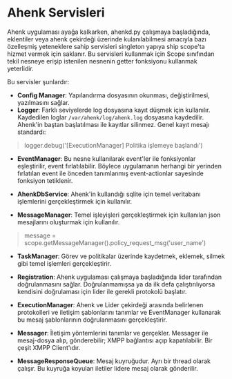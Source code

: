 # Ahenk Servisleri

Ahenk uygulaması ayağa kalkarken, ahenkd.py çalışmaya başladığında, eklentiler veya ahenk çekirdeği üzerinde kulanılabilmesi amacıyla bazı özelleşmiş yeteneklere sahip servisleri singleton yapıya ship scope'ta hizmet vermek için saklanır. Bu servisleri kullanmak için Scope sınıfından tekil nesneye erişip istenilen nesnenin getter fonksiyonu kullanmak yeterlidir.

Bu servisler şunlardır:
* **Config Manager**: Yapılandırma dosyasının okunması, değiştirilmesi, yazılmasını sağlar.
* **Logger**: Farklı seviyelerde log dosyasına kayıt düşmek için kullanılır. Kaydedilen loglar ```/var/ahenk/log/ahenk.log``` dosyasına kaydedilir. Ahenk'in baştan başlatılması ile kayıtlar silinmez. Genel kayıt mesajı standardı: 
> logger.debug('[ExecutionManager] Politika işlemeye başlandı')

* **EventManager**: Bu nesne kullanılarak event'ler ile fonksiyonlar eşleştirilir, event fırlatılabilir. Böylece uygulamanın herhangi bir yerinden fırlatılan event ile önceden tanımlanmış event-actionlar sayesinde fonksiyon tetiklenir.

* **AhenkDbService**: Ahenk'in kullandığı sqlite için temel veritabanı işlemlerini gerçekleştirmek için kullanılır.

* **MessageManager**: Temel işleyişleri gerçekleştirmek için kullanılan json mesajlarını oluşturmak için kullanılır.

> message = scope.getMessageManager().policy_request_msg('user_name')


* **TaskManager**: Görev ve politikalar üzerinde kaydetmek, eklemek, silmek gibi temel işlemleri gerçekleştirir.

* **Registration**: Ahenk uygulaması çalışmaya başladığında lider tarafından doğrulanmasını sağlar. Doğrulanmamışsa ya da ilk defa çalıştırılıyorsa kendisini doğrulaması için lider ile gerekli protokolü başlatır.

* **ExecutionManager**: Ahenk ve Lider çekirdeği arasında belirlenen protokolleri ve iletişim şablonlarını tanımlar ve EventManager kullanarak bu mesaj şablonlarının doğrulanmasını gerçekleştirir.

* **Messager**: İletişim yöntemlerini tanımlar ve gerçekler. Messager ile mesaj-dosya alıp, gönderebilir; XMPP bağlantısı açıp kapatılabilir. Bir çeşit XMPP Client'ıdır.

* **MessageResponseQueue**: Mesaj kuyruğudur. Ayrı bir thread olarak çalışır. Bu kuyruğa koyulan iletiler lidere mesaj olarak gönderilir.


